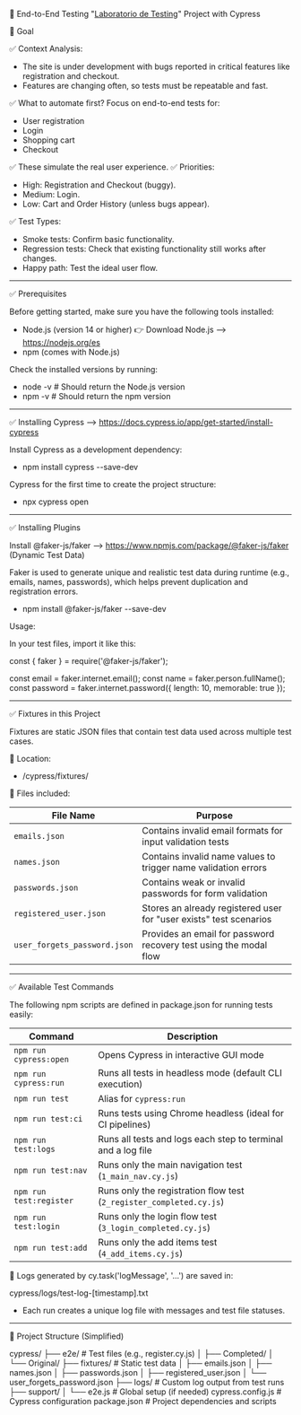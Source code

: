 🚀 End-to-End Testing "[Laboratorio de Testing](https://www.laboratoriodetesting.com)" Project with Cypress

🎯 Goal

✅ Context Analysis:

* The site is under development with bugs reported in critical features like registration and checkout.
* Features are changing often, so tests must be repeatable and fast.

✅ What to automate first?
Focus on end-to-end tests for:

* User registration
* Login
* Shopping cart
* Checkout

✅ These simulate the real user experience.
✅ Priorities:

* High: Registration and Checkout (buggy).
* Medium: Login.
* Low: Cart and Order History (unless bugs appear).

✅ Test Types:

* Smoke tests: Confirm basic functionality.
* Regression tests: Check that existing functionality still works after changes.
* Happy path: Test the ideal user flow.

-------------------------------------------------------------------------------------------------
✅ Prerequisites

Before getting started, make sure you have the following tools installed:

* Node.js (version 14 or higher)
    👉 Download Node.js --> https://nodejs.org/es
* npm (comes with Node.js)

Check the installed versions by running:

* node -v  # Should return the Node.js version
* npm -v  # Should return the npm version

-----------------------------------------------------------------------------

✅ Installing Cypress --> https://docs.cypress.io/app/get-started/install-cypress

Install Cypress as a development dependency:

* npm install cypress --save-dev  

Cypress for the first time to create the project structure:

* npx cypress open

-----------------------------------------------------------------------------

✅ Installing Plugins

Install @faker-js/faker --> https://www.npmjs.com/package/@faker-js/faker (Dynamic Test Data)

Faker is used to generate unique and realistic test data during runtime (e.g., emails, names, passwords), which helps prevent duplication and registration errors.

* npm install @faker-js/faker --save-dev

 Usage:

 In your test files, import it like this:

const { faker } = require('@faker-js/faker');

const email = faker.internet.email();
const name = faker.person.fullName();
const password = faker.internet.password({ length: 10, memorable: true });

-----------------------------------------------------------------------------

✅ Fixtures in this Project

Fixtures are static JSON files that contain test data used across multiple test cases.

📁 Location:

* /cypress/fixtures/

📄 Files included:

| File Name                    | Purpose                                                            |
| ---------------------------- | ------------------------------------------------------------------ |
| `emails.json`                | Contains invalid email formats for input validation tests          |
| `names.json`                 | Contains invalid name values to trigger name validation errors     |
| `passwords.json`             | Contains weak or invalid passwords for form validation             |
| `registered_user.json`       | Stores an already registered user for "user exists" test scenarios |
| `user_forgets_password.json` | Provides an email for password recovery test using the modal flow  |

-----------------------------------------------------------------------------

✅ Available Test Commands

The following npm scripts are defined in package.json for running tests easily:

| Command                 | Description                                                         |
| ----------------------- | ------------------------------------------------------------------- |
| `npm run cypress:open`  | Opens Cypress in interactive GUI mode                               |
| `npm run cypress:run`   | Runs all tests in headless mode (default CLI execution)             |
| `npm run test`          | Alias for `cypress:run`                                             |
| `npm run test:ci`       | Runs tests using Chrome headless (ideal for CI pipelines)           |
| `npm run test:logs`     | Runs all tests and logs each step to terminal and a log file        |
| `npm run test:nav`      | Runs only the main navigation test (`1_main_nav.cy.js`)             |
| `npm run test:register` | Runs only the registration flow test (`2_register_completed.cy.js`) |
| `npm run test:login`    | Runs only the login flow test (`3_login_completed.cy.js`)           |
| `npm run test:add`      | Runs only the add items test (`4_add_items.cy.js`)                  |

📂 Logs generated by cy.task('logMessage', '...') are saved in:

cypress/logs/test-log-[timestamp].txt

* Each run creates a unique log file with messages and test file statuses.

-----------------------------------------------------------------------------

📁 Project Structure (Simplified)

cypress/
├── e2e/                     # Test files (e.g., register.cy.js)
│   ├── Completed/
│   └── Original/
├── fixtures/                # Static test data
│   ├── emails.json
│   ├── names.json
│   ├── passwords.json
│   ├── registered_user.json
│   └── user_forgets_password.json
├── logs/                    # Custom log output from test runs
├── support/
│   └── e2e.js               # Global setup (if needed)
cypress.config.js            # Cypress configuration
package.json                 # Project dependencies and scripts
